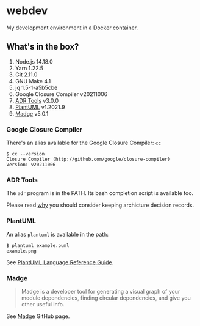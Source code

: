 # webdev

My development environment in a Docker container.

## What's in the box?

1. Node.js 14.18.0
2. Yarn 1.22.5
3. Git 2.11.0
4. GNU Make 4.1
5. jq 1.5-1-a5b5cbe
6. Google Closure Compiler v20211006
7. [ADR Tools][] v3.0.0
8. [PlantUML][] v1.2021.9
9. [Madge][] v5.0.1

### Google Closure Compiler

There's an alias available for the Google Closure Compiler: `cc`

```shell
$ cc --version
Closure Compiler (http://github.com/google/closure-compiler)
Version: v20211006
```

### ADR Tools

The `adr` program is in the PATH. Its bash completion script is available too.

Please read [why][why-adr] you should consider keeping archicture decision records.

### PlantUML

An alias `plantuml` is available in the path:

```lang-shell
$ plantuml example.puml
example.png
```

See [PlantUML Language Reference Guide](http://plantuml.com/guide).

### Madge

> Madge is a developer tool for generating a visual graph of your module dependencies, finding circular dependencies, and give you other useful info.

See [Madge][] GitHub page.

[ADR Tools]: https://github.com/npryce/adr-tools
[why-adr]: http://thinkrelevance.com/blog/2011/11/15/documenting-architecture-decisions
[PlantUML]: https://plantuml.com/
[Madge]: https://github.com/pahen/madge
